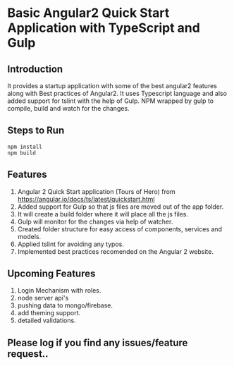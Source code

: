 # Basic Angular2 Quick Start Application with TypeScript and Gulp

## Introduction

It provides a startup application with some of the best angular2 features along with Best practices of Angular2. It uses Typescript language and also added support for tslint with the help of Gulp. NPM wrapped by gulp to compile, build and watch for the changes.

## Steps to Run

    npm install
    npm build
    
    
## Features

1. Angular 2 Quick Start application (Tours of Hero) from https://angular.io/docs/ts/latest/quickstart.html
2. Added support for Gulp so that js files are moved out of the app folder.
3. It will create a build folder where it will place all the js files.
4. Gulp will monitor for the changes via help of watcher.
5. Created folder structure for easy access of components, services and models.
6. Applied tslint for avoiding any typos.
7. Implemented best practices recomended on the Angular 2 website.
    
## Upcoming Features

1. Login Mechanism with roles.
2. node server api's
3. pushing data to mongo/firebase.
4. add theming support.
5. detailed validations.


## Please log if you find any issues/feature request.. 


